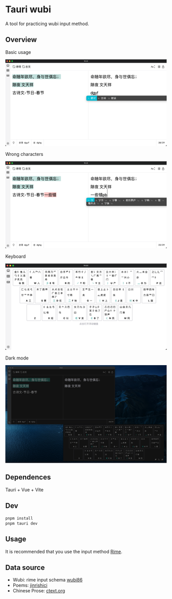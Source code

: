 # Tauri wubi

A tool for practicing wubi input method.

## Overview

Basic usage

![basic](imgs/basic.png)

Wrong characters

![wrong](imgs/wrong_chars.png)

Keyboard

![kbd](imgs/kbd.png)

Dark mode

![dark](imgs/show.png)

## Dependences

Tauri + Vue + Vite

## Dev

```shell
pnpm install
pnpm tauri dev
```

## Usage

It is recommended that you use the input method [Rime](https://rime.im).

## Data source

- Wubi: rime input schema [wubi86](https://github.com/rime/rime-wubi)
- Poems: [jinrishici](https://www.jinrishici.com/)
- Chinese Prose: [ctext.org](https://ctext.org/zhs)
